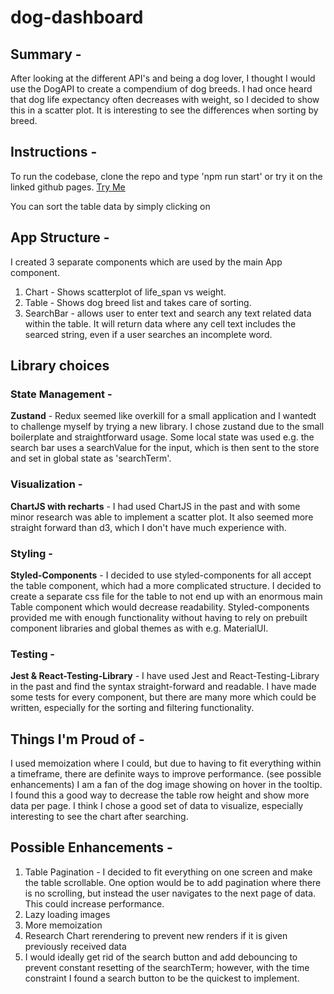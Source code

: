 # dog-dashboard

## Summary - 
After looking at the different API's and being a dog lover, I thought I would use the DogAPI to create a compendium of dog breeds. I had once heard that dog life expectancy often decreases with weight, so I decided to show this in a scatter plot. It is interesting to see the differences when sorting by breed. 

## Instructions - 
To run the codebase, clone the repo and type 'npm run start' or try it on the linked github pages.
[Try Me](https://danielfaro.github.io/dog-dashboard/)

You can sort the table data by simply clicking on

## App Structure - 
I created 3 separate components which are used by the main App component. 
1. Chart - Shows scatterplot of life_span vs weight. 
2. Table - Shows dog breed list and takes care of sorting.
3. SearchBar - allows user to enter text and search any text related data within the table.
   It will return data where any cell text includes the searced string, even if a user searches
   an incomplete word.
   
## Library choices

### State Management - 

**Zustand** - Redux seemed like overkill for a small application and I wantedt to challenge myself by trying a new library. I chose zustand due to the small boilerplate and straightforward usage. Some local state was used e.g. the search bar uses a searchValue for the input, which is then sent to the store and set in global state as 'searchTerm'. 

### Visualization - 

**ChartJS with recharts** - I had used ChartJS in the past and with some minor research was able to implement a scatter plot. It also seemed more straight forward than d3, which I don't have much experience with.

### Styling - 

**Styled-Components** - I decided to use styled-components for all accept the table component,
which had a more complicated structure. I decided to create a separate css file for the table to 
not end up with an enormous main Table component which would decrease readability. Styled-components
provided me with enough functionality without having to rely on prebuilt component libraries and global themes as with e.g. MaterialUI.

### Testing - 

**Jest & React-Testing-Library** - I have used Jest and React-Testing-Library in the past and find the syntax straight-forward and readable. I have made some tests for every component, but there are many more which could be written, especially for the sorting and filtering functionality.

## Things I'm Proud of - 
I used memoization where I could, but due to having to fit everything within a timeframe, there are definite ways to improve performance. (see possible enhancements)
I am a fan of the dog image showing on hover in the tooltip. I found this a good way to decrease the table row height and show more data per page.
I think I chose a good set of data to visualize, especially interesting to see the chart after searching.

## Possible Enhancements - 
1. Table Pagination - I decided to fit everything on one screen and make the table scrollable. One option would be to add pagination where there is no scrolling, but instead the user navigates to the next page of data. This could increase performance. 
2. Lazy loading images
3. More memoization
4. Research Chart rerendering to prevent new renders if it is given previously received data
5. I would ideally get rid of the search button and add debouncing to prevent constant resetting of the searchTerm; however, with the time constraint I found a search button to be the quickest to implement. 

